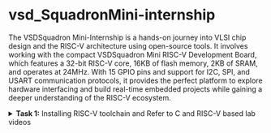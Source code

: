 # vsd_SquadronMini-internship
The VSDSquadron Mini-Internship is a hands-on journey into VLSI chip design and the RISC-V architecture using open-source tools. It involves working with the compact VSDSquadron Mini RISC-V Development Board, which features a 32-bit RISC-V core, 16KB of flash memory, 2KB of SRAM, and operates at 24MHz. With 15 GPIO pins and support for I2C, SPI, and USART communication protocols, it provides the perfect platform to explore hardware interfacing and build real-time embedded projects while gaining a deeper understanding of the RISC-V ecosystem.
<details>
<summary><b>Task 1:</b> Installing RISC-V toolchain and Refer to C and RISC-V based lab videos </summary>   
<br>
 C-Based Lab

 Program that gives the sum of n numbers using C in leafpad editor."sumofn.c" is the filename
 save that leafpad code(ctrl+s) and close the window(ctrl+w)
 
 then in terminal run the saved c program by the following commands
 ''''
 gcc sumofn.c
 ./a.out
 '''''
 ./a.out is used to check the result 
  ![c_code](https://github.com/user-attachments/assets/ed0f9d60-8b29-430a-ac68-3a0c0a9056ba)
